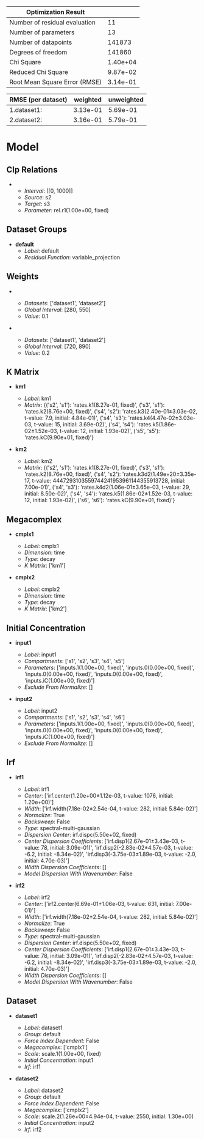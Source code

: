 | Optimization Result           |          |
|-------------------------------|----------|
| Number of residual evaluation | 11       |
| Number of parameters          | 13       |
| Number of datapoints          | 141873   |
| Degrees of freedom            | 141860   |
| Chi Square                    | 1.40e+04 |
| Reduced Chi Square            | 9.87e-02 |
| Root Mean Square Error (RMSE) | 3.14e-01 |

| RMSE (per dataset)   |   weighted |   unweighted |
|----------------------|------------|--------------|
| 1.dataset1:          |   3.13e-01 |     5.69e-01 |
| 2.dataset2:          |   3.16e-01 |     5.79e-01 |

# Model

## Clp Relations

- **&nbsp;**
  - _Interval_: [[0, 1000]]
  - _Source_: s2
  - _Target_: s3
  - _Parameter_: rel.r1(1.00e+00, fixed)


## Dataset Groups

- **default**
  - _Label_: default
  - _Residual Function_: variable_projection


## Weights

- **&nbsp;**
  - _Datasets_: ['dataset1', 'dataset2']
  - _Global Interval_: [280, 550]
  - _Value_: 0.1

- **&nbsp;**
  - _Datasets_: ['dataset1', 'dataset2']
  - _Global Interval_: [720, 890]
  - _Value_: 0.2


## K Matrix

- **km1**
  - _Label_: km1
  - _Matrix_: {('s2', 's1'): 'rates.k1(8.27e-01, fixed)', ('s3', 's1'): 'rates.k2(8.76e+00, fixed)', ('s4', 's2'): 'rates.k3(2.40e-01±3.03e-02, t-value: 7.9, initial: 4.84e-01)', ('s4', 's3'): 'rates.k4(4.47e-02±3.03e-03, t-value: 15, initial: 3.69e-02)', ('s4', 's4'): 'rates.k5(1.86e-02±1.52e-03, t-value: 12, initial: 1.93e-02)', ('s5', 's5'): 'rates.kC(9.90e+01, fixed)'}

- **km2**
  - _Label_: km2
  - _Matrix_: {('s2', 's1'): 'rates.k1(8.27e-01, fixed)', ('s3', 's1'): 'rates.k2(8.76e+00, fixed)', ('s4', 's2'): 'rates.k3d2(1.49e+20±3.35e-17, t-value: 4447293103559744241953961144355913728, initial: 7.00e-01)', ('s4', 's3'): 'rates.k4d2(1.06e-01±3.65e-03, t-value: 29, initial: 8.50e-02)', ('s4', 's4'): 'rates.k5(1.86e-02±1.52e-03, t-value: 12, initial: 1.93e-02)', ('s6', 's6'): 'rates.kC(9.90e+01, fixed)'}


## Megacomplex

- **cmplx1**
  - _Label_: cmplx1
  - _Dimension_: time
  - _Type_: decay
  - _K Matrix_: ['km1']

- **cmplx2**
  - _Label_: cmplx2
  - _Dimension_: time
  - _Type_: decay
  - _K Matrix_: ['km2']


## Initial Concentration

- **input1**
  - _Label_: input1
  - _Compartments_: ['s1', 's2', 's3', 's4', 's5']
  - _Parameters_: ['inputs.1(1.00e+00, fixed)', 'inputs.0(0.00e+00, fixed)', 'inputs.0(0.00e+00, fixed)', 'inputs.0(0.00e+00, fixed)', 'inputs.iC(1.00e+00, fixed)']
  - _Exclude From Normalize_: []

- **input2**
  - _Label_: input2
  - _Compartments_: ['s1', 's2', 's3', 's4', 's6']
  - _Parameters_: ['inputs.1(1.00e+00, fixed)', 'inputs.0(0.00e+00, fixed)', 'inputs.0(0.00e+00, fixed)', 'inputs.0(0.00e+00, fixed)', 'inputs.iC(1.00e+00, fixed)']
  - _Exclude From Normalize_: []


## Irf

- **irf1**
  - _Label_: irf1
  - _Center_: ['irf.center(1.20e+00±1.12e-03, t-value: 1076, initial: 1.20e+00)']
  - _Width_: ['irf.width(7.18e-02±2.54e-04, t-value: 282, initial: 5.84e-02)']
  - _Normalize_: True
  - _Backsweep_: False
  - _Type_: spectral-multi-gaussian
  - _Dispersion Center_: irf.dispc(5.50e+02, fixed)
  - _Center Dispersion Coefficients_: ['irf.disp1(2.67e-01±3.43e-03, t-value: 78, initial: 3.09e-01)', 'irf.disp2(-2.83e-02±4.57e-03, t-value: -6.2, initial: -8.34e-02)', 'irf.disp3(-3.75e-03±1.89e-03, t-value: -2.0, initial: 4.70e-03)']
  - _Width Dispersion Coefficients_: []
  - _Model Dispersion With Wavenumber_: False

- **irf2**
  - _Label_: irf2
  - _Center_: ['irf2.center(6.69e-01±1.06e-03, t-value: 631, initial: 7.00e-01)']
  - _Width_: ['irf.width(7.18e-02±2.54e-04, t-value: 282, initial: 5.84e-02)']
  - _Normalize_: True
  - _Backsweep_: False
  - _Type_: spectral-multi-gaussian
  - _Dispersion Center_: irf.dispc(5.50e+02, fixed)
  - _Center Dispersion Coefficients_: ['irf.disp1(2.67e-01±3.43e-03, t-value: 78, initial: 3.09e-01)', 'irf.disp2(-2.83e-02±4.57e-03, t-value: -6.2, initial: -8.34e-02)', 'irf.disp3(-3.75e-03±1.89e-03, t-value: -2.0, initial: 4.70e-03)']
  - _Width Dispersion Coefficients_: []
  - _Model Dispersion With Wavenumber_: False


## Dataset

- **dataset1**
  - _Label_: dataset1
  - _Group_: default
  - _Force Index Dependent_: False
  - _Megacomplex_: ['cmplx1']
  - _Scale_: scale.1(1.00e+00, fixed)
  - _Initial Concentration_: input1
  - _Irf_: irf1

- **dataset2**
  - _Label_: dataset2
  - _Group_: default
  - _Force Index Dependent_: False
  - _Megacomplex_: ['cmplx2']
  - _Scale_: scale.2(1.26e+00±4.94e-04, t-value: 2550, initial: 1.30e+00)
  - _Initial Concentration_: input2
  - _Irf_: irf2


